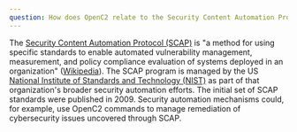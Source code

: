 ```yaml
---
question: How does OpenC2 relate to the Security Content Automation Protocol (SCAP)?
---
```


The [Security Content Automation Protocol
(SCAP)](https://csrc.nist.gov/projects/security-content-automation-protocol)
is "a method for using specific standards to enable automated
vulnerability management, measurement, and policy compliance
evaluation of systems deployed in an organization"
([Wikipedia](https://en.wikipedia.org/wiki/Security_Content_Automation_Protocol)).
The SCAP program is managed by the US [National Institute of
Standards and Technology (NIST)](https://www.nist.gov/) as part
of that organization's broader security automation efforts. The
initial set of SCAP standards were published in 2009. Security
automation mechanisms could, for example, use OpenC2 commands to
manage remediation of cybersecurity issues uncovered through
SCAP.
